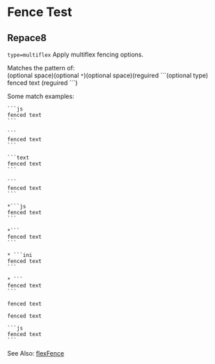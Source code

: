 # Fence Test


## Repace8



`type=multiflex` Apply multiflex fencing options.  

Matches the pattern of:  
(optional space)(optional `*`)(optional space)(reguired &#96;&#96;&#96;(optional type)
fenced text
(reguired &#96;&#96;&#96;)

Some match examples:

~~~
```js
fenced text
```
~~~

````text
```
fenced text
```
````

````text
```text
fenced text
```
````

````
```
fenced text
```
````

````text
*```js
fenced text
```
````

````text
*```
fenced text
```
````

````text
* ```ini
fenced text
```
````

````
* ```
fenced text
```
````

```
fenced text
```

```text
fenced text
```

~~~text
```js
fenced text
```
~~~

See Also: [flexFence](/modules/_modules_fenceoptions_.html#flexfence)  